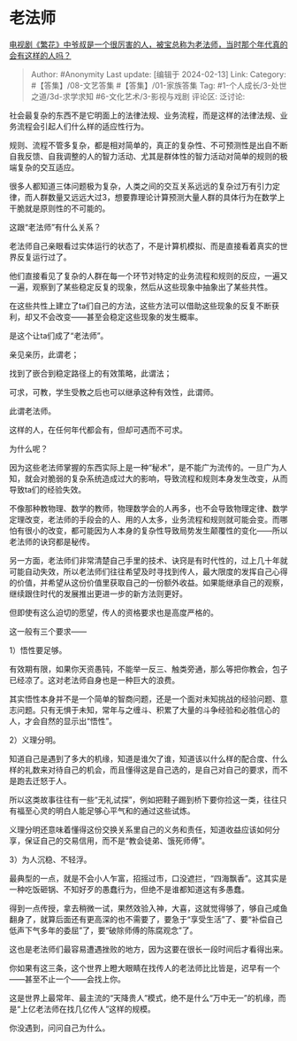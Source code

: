 # 老法师
[电视剧《繁花》中爷叔是一个很厉害的人，被宝总称为老法师，当时那个年代真的会有这样的人吗？](https://www.zhihu.com/question/637697519/answer/3394994943)

> Author: #Anonymity
> Last update: [编辑于 2024-02-13]
> Link:
> Category: #【答集】/08-文艺答集 #【答集】/01-家族答集 
> Tag: #1-个人成长/3-处世之道/3d-求学求知 #6-文化艺术/3-影视与戏剧 
> 评论区:
> 泛讨论:

社会最复杂的东西不是它明面上的法律法规、业务流程，而是这样的法律法规、业务流程会引起人们什么样的适应性行为。

规则、流程不管多复杂，都是相对简单的，真正的复杂性、不可预测性是出自不断自我反馈、自我调整的人的智力活动、尤其是群体性的智力活动对简单的规则的极端复杂的交互适应。

很多人都知道三体问题极为复杂，人类之间的交互关系远远的复杂过万有引力定律，而人群数量又远远大过3，想要靠理论计算预测大量人群的具体行为在数学上干脆就是原则性的不可能的。

这跟“老法师”有什么关系？

老法师自己亲眼看过实体运行的状态了，不是计算机模拟、而是直接看着真实的世界反复运行过了。

他们直接看见了复杂的人群在每一个环节对特定的业务流程和规则的反应，一遍又一遍，观察到了某些稳定反复的现象，然后从这些现象中抽象出了某些共性。

在这些共性上建立了ta们自己的方法，这些方法可以借助这些现象的反复不断获利，却又不会改变——甚至会稳定这些现象的发生概率。

是这个让ta们成了“老法师”。

亲见亲历，此谓老；

找到了嵌合到稳定路径上的有效策略，此谓法；

可求，可教，学生受教之后也可以继承这种有效性，此谓师。

此谓老法师。

这样的人，在任何年代都会有，但却可遇而不可求。

为什么呢？

因为这些老法师掌握的东西实际上是一种“秘术”，是不能广为流传的。一旦广为人知，就会对脆弱的复杂系统造成过大的影响，导致流程和规则本身发生改变，从而导致ta们的经验失效。

不像那种教物理、数学的教师，物理数学会的人再多，也不会导致物理定律、数学定理改变，老法师的手段会的人、用的人太多，业务流程和规则就可能会变。而哪怕有很小的改变，都可能因为人本身的复杂性导致局势发生颠覆性的变化——所以老法师的诀窍都是秘传。

另一方面，老法师们非常清楚自己手里的技术、诀窍是有时代性的，过上几十年就可能自动失效，所以老法师们往往希望及时寻找到传人，最大限度的发挥自己心得的价值，并希望从这份价值里获取自己的一份额外收益。如果能继承自己的观察，继续跟住时代的发展推出更进一步的新方法则更好。

但即使有这么迫切的愿望，传人的资格要求也是高度严格的。

这一般有三个要求——

1）悟性要足够。

有效期有限，如果你天资愚钝，不能举一反三、触类旁通，那么等把你教会，包子已经凉了。这对老法师自身也是一种巨大的浪费。

其实悟性本身并不是一个简单的智商问题，还是一个面对未知挑战的经验问题、意志问题。只有无惧于未知，常年与之缠斗、积累了大量的斗争经验和必胜信心的人，才会自然的显示出“悟性”。

2）义理分明。

知道自己是遇到了多大的机缘，知道是谁欠了谁，知道该以什么样的配合度、什么样的礼数来对待自己的机会，而且懂得这是自己选的，是自己对自己的要求，而不是跑去迁怒于人。

所以这类故事往往有一些“无礼试探”，例如把鞋子踢到桥下要你捡这一类，往往只有福至心灵的明白人能足够心平气和的通过这些试炼。

义理分明还意味着懂得这份交换关系里自己的义务和责任，知道收益应该如何分享，保证自己的交易信用，而不是“教会徒弟、饿死师傅”。

3）为人沉稳、不轻浮。

最典型的一点，就是不会小人乍富，招摇过市，口没遮拦，“四海飘香”。这其实是一种吃饭砸锅、不知好歹的愚蠢行为，但绝不是谁都知道这有多愚蠢。

得到一点传授，拿去稍微一试，果然效验入神，大喜，这就觉得够了，够自己咸鱼翻身了，就算后面还有更高深的也不需要了，要急于“享受生活”了、要“补偿自己低声下气多年的委屈”了，要“破除师傅的陈腐观念”了。

这也是老法师们最容易遭遇挫败的地方，因为这要在很长一段时间后才看得出来。

你如果有这三条，这个世界上瞪大眼睛在找传人的老法师比比皆是，迟早有一个——甚至不止一个——会找上你。

这是世界上最常年、最主流的“天降贵人”模式，绝不是什么“万中无一”的机缘，而是“上亿老法师在找几亿传人”这样的规模。

你没遇到，问问自己为什么。